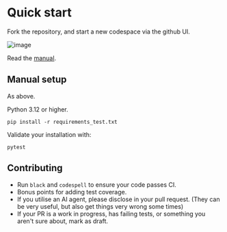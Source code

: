 # Quick start

Fork the repository, and start a new codespace via the github UI.

![image](https://github.com/user-attachments/assets/aee1e022-b607-4cf9-8bb2-d5ba5ec56232)

Read the [manual](https://xzetsubou.github.io/hass-localtuya/).

## Manual setup

As above.

Python 3.12 or higher.

`pip install -r requirements_test.txt`

Validate your installation with:

`pytest`

## Contributing

- Run `black` and `codespell` to ensure your code passes CI.
- Bonus points for adding test coverage.
- If you utilise an AI agent, please disclose in your pull request. (They can be very useful, but also get things very wrong some times)
- If your PR is a work in progress, has failing tests, or something you aren't sure about, mark as draft.

